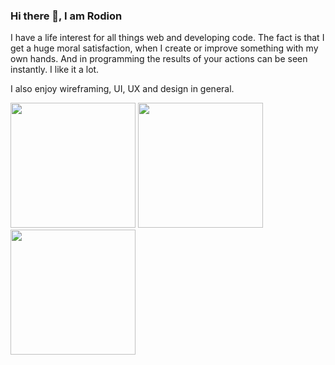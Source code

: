 ### Hi there 👋, I am Rodion

I have a life interest for all things web and developing code. The fact is that I get a huge moral satisfaction, when I create or improve something with my own hands. And in programming the results of your actions can be seen instantly. I like it a lot. 

I also enjoy wireframing, UI, UX and design in general.

<a href="#"><img src="https://giffiles.alphacoders.com/563/5634.gif" height="200px"></a>
<a href="#"><img src="https://data.whicdn.com/images/227148021/original.gif" height="200px"></a>
<a href="#"><img src="https://i.imgur.com/WDVUOgp.gif" height="200px"></a>



<!--
**rodionsibov/rodionsibov** is a ✨ _special_ ✨ repository because its `README.md` (this file) appears on your GitHub profile.

Here are some ideas to get you started:

- 🔭 I’m currently working on ...
- 🌱 I’m currently learning ...
- 👯 I’m looking to collaborate on ...
- 🤔 I’m looking for help with ...
- 💬 Ask me about ...
- 📫 How to reach me: ...
- 😄 Pronouns: ...
- ⚡ Fun fact: ...
-->
